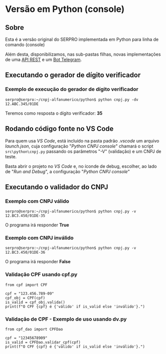 # Versão em Python (console)

## Sobre

Esta é a versão original do SERPRO implementada em Python para linha de comando (console)

Além desta, disponibilizamos, nas sub-pastas filhas, novas implementações de uma [API REST](https://github.com/gersonfreire/novo-cnpj/tree/main/src/python/api) e um [Bot Telegram](https://github.com/gersonfreire/novo-cnpj/tree/main/src/python/bot).

## Executando o gerador de dígito verificador

### Exemplo de execução do gerador de dígito verificador

`serpro@serpro:~/cnpj-alfanumerico/python$ python cnpj.py -dv 12.ABC.345/01DE`

Teremos como resposta o dígito verificador: **35**

## Rodando código fonte no VS Code

Para quem usa *VS Code*, está incluído na pasta padrão *.vscode* um arquivo *launch.json*, cuja configuração "*Python CNPJ console*" chamará o script `src\python\cnpj.py` passando os parâmetros "-V" (validação) e um CNPJ de teste.

Basta abrir o projeto no *VS Code* e, no íconde de debug, escolher, ao lado de "*Run and Debug*", a configuração "*Python CNPJ console*"

## Executando o validador do CNPJ

### Exemplo com CNPJ válido

`serpro@serpro:~/cnpj-alfanumerico/python$ python cnpj.py -v 12.BC3.450/01DE-35`

O programa irá responder **True**

### Exemplo com CNPJ inválido

`serpro@serpro:~/cnpj-alfanumerico/python$ python cnpj.py -v 12.BC3.450/01DE-36`

O programa irá responder **False**

### Validação CPF usando cpf.py

```
from cpf import CPF

cpf = "123.456.789-09"
cpf_obj = CPF(cpf)
is_valid = cpf_obj.valida()
print(f"O CPF {cpf} é {'válido' if is_valid else 'inválido'}.")
```

### Validação de CPF - Exemplo de uso usando dv.py

```
from cpf_dao import CPFDao

cpf = "12345678909"
is_valid = CPFDao.validar_cpf(cpf)
print(f"O CPF {cpf} é {'válido' if is_valid else 'inválido'}.")
```

